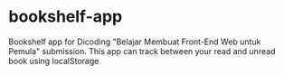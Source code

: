 # bookshelf-app
Bookshelf app for Dicoding "Belajar Membuat Front-End Web untuk Pemula" submission.
This app can track between your read and unread book using localStorage

